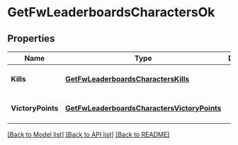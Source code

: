 # GetFwLeaderboardsCharactersOk

## Properties
Name | Type | Description | Notes
------------ | ------------- | ------------- | -------------
**Kills** | [**GetFwLeaderboardsCharactersKills**](get_fw_leaderboards_characters_kills.md) |  | [optional] [default to null]
**VictoryPoints** | [**GetFwLeaderboardsCharactersVictoryPoints**](get_fw_leaderboards_characters_victory_points.md) |  | [optional] [default to null]

[[Back to Model list]](../README.md#documentation-for-models) [[Back to API list]](../README.md#documentation-for-api-endpoints) [[Back to README]](../README.md)


